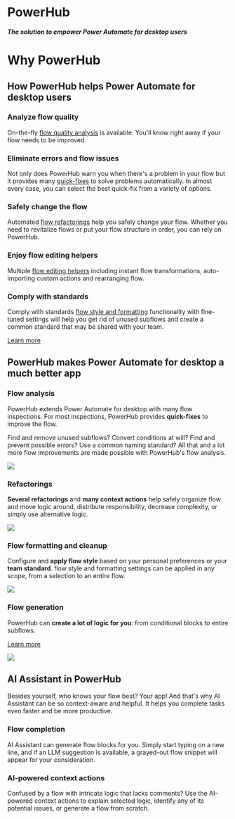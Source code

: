 # PowerHub
**_The solution to empower Power Automate for desktop users_**

# Why PowerHub

## How PowerHub helps Power Automate for desktop users

### Analyze flow quality

On-the-fly [flow quality analysis](features/flow_analysis.html) is available. You'll know right away if your flow needs to be improved.

### Eliminate errors and flow issues

Not only does PowerHub warn you when there's a problem in your flow but it provides many [quick-fixes](features/quick_fixes.html) to solve problems automatically. In almost every case, you can select the best quick-fix from a variety of options.

### Safely change the flow

Automated [flow refactorings](features/flow_refactoring.html) help you safely change your flow. Whether you need to revitalize flows or put your flow structure in order, you can rely on PowerHub.

### Enjoy flow editing helpers

Multiple [flow editing helpers](features/design_assistance.html) including instant flow transformations, auto-importing custom actions and rearranging flow.

### Comply with standards

Comply with standards [flow style and formatting](features/flow_formatting.html) functionality with fine-tuned settings will help you get rid of unused subflows and create a common standard that may be shared with your team.

[Learn more](features/)

## PowerHub makes Power Automate for desktop a much better app

### Flow analysis

PowerHub extends Power Automate for desktop with many flow inspections. For most inspections, PowerHub provides **quick-fixes** to improve the flow.

Find and remove unused subflows? Convert conditions at will? Find and prevent possible errors? Use a common naming standard? All that and a lot more flow improvements are made possible with PowerHub's flow analysis.

![](images/screenshots/flow_analysis.png)

### Refactorings

**Several refactorings** and **many context actions** help safely organize flow and move logic around, distribute responsibility, decrease complexity, or simply use alternative logic.

![](images/screenshots/refactorings_and_navigation.png)

### Flow formatting and cleanup

Configure and **apply flow style** based on your personal preferences or your **team standard**. flow style and formatting settings can be applied in any scope, from a selection to an entire flow.

![](images/screenshots/flow_formatting_and_cleanup.png)

### Flow generation

PowerHub can **create a lot of logic for you**: from conditional blocks to entire subflows.

[Learn more](features/)

![](images/screenshots/flow_generation.png)

## AI Assistant in PowerHub

Besides yourself, who knows your flow best? Your app! And that's why AI Assistant can be so context-aware and helpful. It helps you complete tasks even faster and be more productive.

### Flow completion

AI Assistant can generate flow blocks for you. Simply start typing on a new line, and if an LLM suggestion is available, a grayed-out flow snippet will appear for your consideration.

### AI-powered context actions

Confused by a flow with intricate logic that lacks comments? Use the AI-powered context actions to explain selected logic, identify any of its potential issues, or generate a flow from scratch.